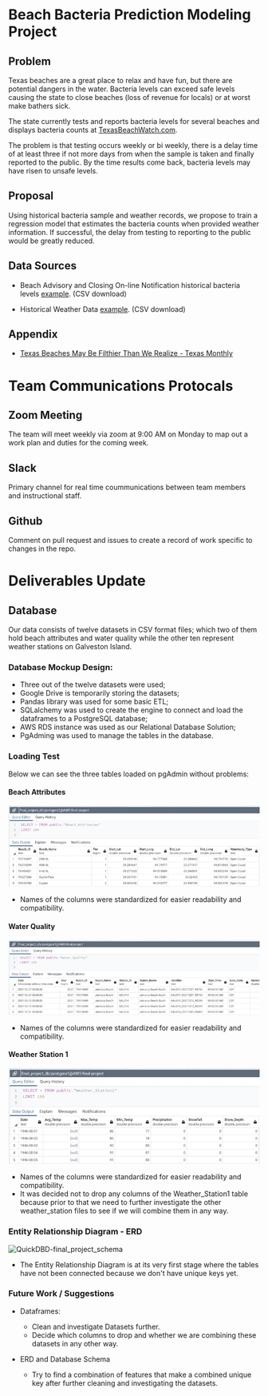 # Beach Bacteria Prediction Modeling Project

## Problem

Texas beaches are a great place to relax and have fun, but there are potential dangers in the water. Bacteria levels can exceed safe levels causing the state to close beaches (loss of revenue for locals) or at worst make bathers sick. 

The state currently tests and reports bacteria levels for several beaches and displays bacteria counts at [TexasBeachWatch.com](https://cgis.glo.texas.gov/Beachwatch/#).

The problem is that testing occurs weekly or bi weekly, there is a delay time of at least three if not more days from when the sample is taken and finally reported to the public. By the time results come back, bacteria levels may have risen to unsafe levels.

## Proposal

Using historical bacteria sample and weather records, we propose to train a regression model that estimates the bacteria counts when provided weather information. If successful, the delay from testing to reporting to the public would be greatly reduced.

## Data Sources

- Beach Advisory and Closing On-line Notification historical bacteria levels [example](https://beacon.epa.gov/ords/beacon2/f?p=121:38:16858900653526::::). (CSV download)

- Historical Weather Data [example](https://www.ncei.noaa.gov/access/past-weather/Galveston%2C%20Texas). (CSV download)

## Appendix

- [Texas Beaches May Be Filthier Than We Realize - Texas Monthly](https://www.texasmonthly.com/news-politics/texas-beaches-filthy-feces-testing/)

# Team Communications Protocals

## Zoom Meeting
The team will meet weekly via zoom at 9:00 AM on Monday to map out a work plan and duties for the coming week.

## Slack
Primary channel for real time coummunications between team members and instructional staff.

## Github
Comment on pull request and issues to create a record of work specific to changes in the repo.

# Deliverables Update

## Database

Our data consists of twelve datasets in CSV format files; which two of them hold beach attributes and water quality while the other ten represent weather stations on Galveston Island.

### Database Mockup Design:

- Three out of the twelve datasets were used;
- Google Drive is temporarily storing the datasets;
- Pandas library was used for some basic ETL;
- SQLalchemy was used to create the engine to connect and load the dataframes to a PostgreSQL database;
- AWS RDS instance was used as our Relational Database Solution;
- PgAdming was used to manage the tables in the database.


### Loading Test

Below we can see the three tables loaded on pgAdmin without problems:

#### **Beach Attributes**

![Beach_Attributes](./Resources/Beach_Attributes.png)

- Names of the columns were standardized for easier readability and compatibility.

#### **Water Quality**


![Water_Quality](./Resources/Water_Quality.png)

- Names of the columns were standardized for easier readability and compatibility.

#### **Weather Station 1**

![Weather_Station1](./Resources/Weather_Station1.png)

- Names of the columns were standardized for easier readability and compatibility.
- It was decided not to drop any columns of the Weather_Station1 table because prior to that we need to further investigate the other weather_station files to see if we will combine them in any way.

### Entity Relationship Diagram - ERD

![QuickDBD-final_project_schema](./Resources/QuickDBD-final_project_schema.png)

- The Entity Relationship Diagram is at its very first stage where the tables have not been connected because we don't have unique keys yet.


### Future Work / Suggestions

- Dataframes:
	- Clean and investigate Datasets further.
	- Decide which columns to drop and whether we are combining these datasets in any other way.


- ERD and Database Schema
	- Try to find a combination of features that make a combined unique key after further cleaning and investigating the datasets.